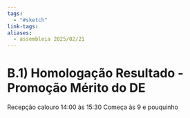 ```yaml
---
tags:
  - "#sketch"
link-tags: 
aliases:
  - assembleia 2025/02/21
---
```


# B.1) Homologação Resultado - Promoção Mérito do DE

Recepção calouro 14:00 às 15:30
Começa às 9 e pouquinho



